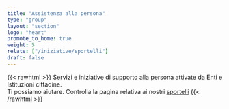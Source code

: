 ```yaml
---
title: "Assistenza alla persona"
type: "group"
layout: "section"
logo: "heart"
promote_to_home: true
weight: 5
relate: ["/iniziative/sportelli"]
draft: false
---
```


{{< rawhtml >}}
		Servizi e iniziative di supporto alla persona attivate da Enti e Istituzioni cittadine.<br />
		Ti possiamo aiutare. Controlla la pagina relativa ai nostri <a href="/iniziative/sportelli/" target="_blank">sportelli</a>
{{< /rawhtml >}}
